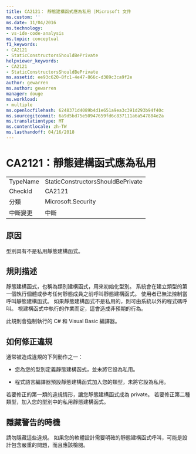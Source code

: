 ```yaml
---
title: CA2121： 靜態建構函式應為私用 |Microsoft 文件
ms.custom: ''
ms.date: 11/04/2016
ms.technology:
- vs-ide-code-analysis
ms.topic: conceptual
f1_keywords:
- CA2121
- StaticConstructorsShouldBePrivate
helpviewer_keywords:
- CA2121
- StaticConstructorsShouldBePrivate
ms.assetid: ee93c620-8fc1-4e47-866c-d389c3ca9f2e
author: gewarren
ms.author: gewarren
manager: douge
ms.workload:
- multiple
ms.openlocfilehash: 6248371d4089b4d1e651a9ea3c391d293b94f40c
ms.sourcegitcommit: 6a9d5bd75e50947659fd6c837111a6a547884e2a
ms.translationtype: MT
ms.contentlocale: zh-TW
ms.lasthandoff: 04/16/2018
---
```

# <a name="ca2121-static-constructors-should-be-private"></a>CA2121：靜態建構函式應為私用
|||  
|-|-|  
|TypeName|StaticConstructorsShouldBePrivate|  
|CheckId|CA2121|  
|分類|Microsoft.Security|  
|中斷變更|中斷|  
  
## <a name="cause"></a>原因  
 型別具有不是私用靜態建構函式。  
  
## <a name="rule-description"></a>規則描述  
 靜態建構函式，也稱為類別建構函式，用來初始化型別。 系統會在建立類型的第一個執行個體或參考任何靜態成員之前呼叫靜態建構函式。 使用者已無法控制當呼叫靜態建構函式。 如果靜態建構函式不是私用的，則可由系統以外的程式碼呼叫。 視建構函式中執行的作業而定，這會造成非預期的行為。  
  
 此規則會強制執行的 C# 和 Visual Basic 編譯器。  
  
## <a name="how-to-fix-violations"></a>如何修正違規  
 通常被造成違規的下列動作之一：  
  
-   您為您的型別定義靜態建構函式，並未將它設為私用。  
  
-   程式語言編譯器預設靜態建構函式加入您的類型，未將它設為私用。  
  
 若要修正的第一類的違規情形，讓您靜態建構函式成為 private。 若要修正第二種類型，加入您的型別中的私用靜態建構函式。  
  
## <a name="when-to-suppress-warnings"></a>隱藏警告的時機  
 請勿隱藏這些違規。 如果您的軟體設計需要明確的靜態建構函式呼叫，可能是設計包含嚴重的問題，而且應該檢閱。